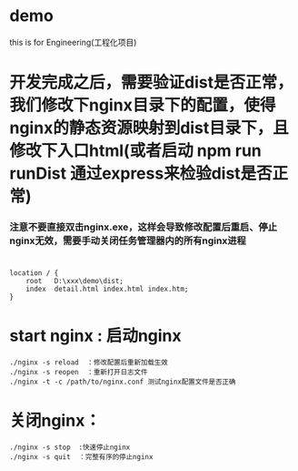 # demo
this is for Engineering(工程化项目)

# 开发完成之后，需要验证dist是否正常，我们修改下nginx目录下的配置，使得nginx的静态资源映射到dist目录下，且修改下入口html(或者启动 npm run runDist 通过express来检验dist是否正常)

### 注意不要直接双击nginx.exe，这样会导致修改配置后重启、停止nginx无效，需要手动关闭任务管理器内的所有nginx进程

#
	location / {
	    root   D:\xxx\demo\dist;
	    index  detail.html index.html index.htm;
	}

# start nginx : 启动nginx
	./nginx -s reload  ：修改配置后重新加载生效
	./nginx -s reopen  ：重新打开日志文件
	./nginx -t -c /path/to/nginx.conf 测试nginx配置文件是否正确

# 关闭nginx：
	./nginx -s stop  :快速停止nginx
	./nginx -s quit  ：完整有序的停止nginx